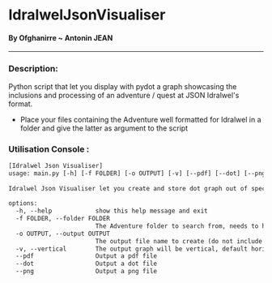 # IdralwelJsonVisualiser
#### By Ofghanirre ~ Antonin JEAN

------

### Description:
Python script that let you display with pydot a graph showcasing the inclusions and processing of an adventure / quest 
at JSON Idralwel's format.

- Place your files containing the Adventure well formatted for Idralwel in a folder and give the latter as argument to the
script

### Utilisation Console :
```txt
[Idralwel Json Visualiser]
usage: main.py [-h] [-f FOLDER] [-o OUTPUT] [-v] [--pdf] [--dot] [--png]                                                          
                                                                                                                                  
Idralwel Json Visualiser let you create and store dot graph out of special JSON formatted Adventure based off the Idralwel Project
                                                                                                                                  
options:                                                                                                                          
  -h, --help            show this help message and exit                                                                           
  -f FOLDER, --folder FOLDER                                                                                                      
                        The Adventure folder to search from, needs to have a quest folder and Dialogs folder in it                
  -o OUTPUT, --output OUTPUT                                                                                                      
                        The output file name to create (do not include extension)                                                 
  -v, --vertical        The output graph will be vertical, default horizontal                                                     
  --pdf                 Output a pdf file                                                                                         
  --dot                 Output a dot file                                                                                         
  --png                 Output a png file     
  ```

